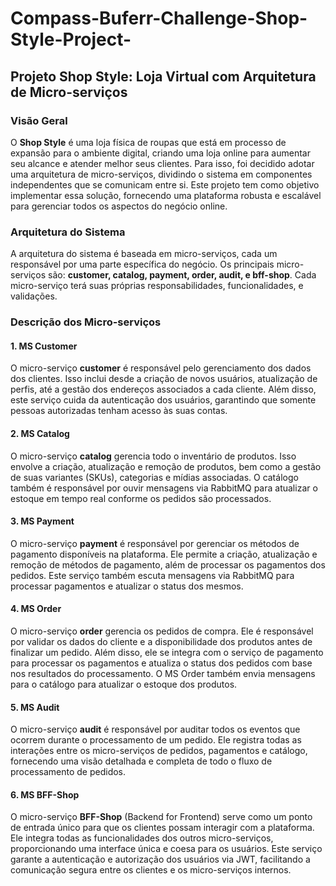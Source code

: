 # Compass-Buferr-Challenge-Shop-Style-Project-

## Projeto Shop Style: Loja Virtual com Arquitetura de Micro-serviços

### Visão Geral

O **Shop Style** é uma loja física de roupas que está em processo de expansão para o ambiente digital, criando uma loja online para aumentar seu alcance e atender melhor seus clientes. Para isso, foi decidido adotar uma arquitetura de micro-serviços, dividindo o sistema em componentes independentes que se comunicam entre si. Este projeto tem como objetivo implementar essa solução, fornecendo uma plataforma robusta e escalável para gerenciar todos os aspectos do negócio online.

### Arquitetura do Sistema

A arquitetura do sistema é baseada em micro-serviços, cada um responsável por uma parte específica do negócio. Os principais micro-serviços são: **customer, catalog, payment, order, audit, e bff-shop**. Cada micro-serviço terá suas próprias responsabilidades, funcionalidades, e validações.

### Descrição dos Micro-serviços

#### 1. MS Customer

O micro-serviço **customer** é responsável pelo gerenciamento dos dados dos clientes. Isso inclui desde a criação de novos usuários, atualização de perfis, até a gestão dos endereços associados a cada cliente. Além disso, este serviço cuida da autenticação dos usuários, garantindo que somente pessoas autorizadas tenham acesso às suas contas.

#### 2. MS Catalog

O micro-serviço **catalog** gerencia todo o inventário de produtos. Isso envolve a criação, atualização e remoção de produtos, bem como a gestão de suas variantes (SKUs), categorias e mídias associadas. O catálogo também é responsável por ouvir mensagens via RabbitMQ para atualizar o estoque em tempo real conforme os pedidos são processados.

#### 3. MS Payment

O micro-serviço **payment** é responsável por gerenciar os métodos de pagamento disponíveis na plataforma. Ele permite a criação, atualização e remoção de métodos de pagamento, além de processar os pagamentos dos pedidos. Este serviço também escuta mensagens via RabbitMQ para processar pagamentos e atualizar o status dos mesmos.

#### 4. MS Order

O micro-serviço **order** gerencia os pedidos de compra. Ele é responsável por validar os dados do cliente e a disponibilidade dos produtos antes de finalizar um pedido. Além disso, ele se integra com o serviço de pagamento para processar os pagamentos e atualiza o status dos pedidos com base nos resultados do processamento. O MS Order também envia mensagens para o catálogo para atualizar o estoque dos produtos.

#### 5. MS Audit

O micro-serviço **audit** é responsável por auditar todos os eventos que ocorrem durante o processamento de um pedido. Ele registra todas as interações entre os micro-serviços de pedidos, pagamentos e catálogo, fornecendo uma visão detalhada e completa de todo o fluxo de processamento de pedidos.

#### 6. MS BFF-Shop

O micro-serviço **BFF-Shop** (Backend for Frontend) serve como um ponto de entrada único para que os clientes possam interagir com a plataforma. Ele integra todas as funcionalidades dos outros micro-serviços, proporcionando uma interface única e coesa para os usuários. Este serviço garante a autenticação e autorização dos usuários via JWT, facilitando a comunicação segura entre os clientes e os micro-serviços internos.
